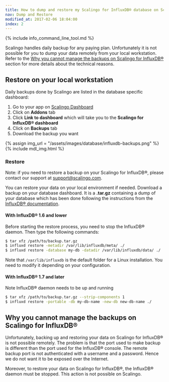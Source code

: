 ```yaml
---
title: How to dump and restore my Scalingo for InfluxDB® database on Scalingo
nav: Dump and Restore
modified_at: 2017-02-06 18:04:00
index: 2
---
```


{% include info_command_line_tool.md %}

Scalingo handles daily backup for any paying plan. Unfortunately it is not
possible for you to dump your data remotely from your local workstation. Refer
to the
<a href="#why-you-cannot-manage-the-backups-for-influxdb-on-scalingo">Why you
cannot manage the backups on Scalingo for InfluxDB®</a> section for more details
about the technical reasons.

## Restore on your local workstation

Daily backups done by Scalingo are listed in the database specific dashboard:

1. Go to your app on [Scalingo Dashboard](https://my.scalingo.com/apps)
2. Click on **Addons** tab
3. Click **Link to dashboard** which will take you to the **Scalingo for InfluxDB® dashboard**
4. Click on **Backups** tab
5. Download the backup you want

{% assign img_url = "/assets/images/database/influxdb-backups.png" %}
{% include mdl_img.html %}

### Restore

Note: if you need to restore a backup on your Scalingo for InfluxDB®, please contact our
support at [support@scalingo.com](mailto:support@scalingo.com).

You can restore your data on your local environment if needed. Download a backup on your database
dashboard. It is a **.tar.gz** containing a dump of your database which has been
done following the instructions from the [InfluxDB®
documentation](https://docs.influxdata.com/influxdb/v1.2/administration/backup_and_restore/).

#### With InfluxDB® 1.6 and lower

Before starting the restore process, you need to stop the InfluxDB® daemon. Then type
the following commands:

```bash
$ tar xfz /path/to/backup.tar.gz
$ influxd restore -metadir /var/lib/influxdb/meta/ ./
$ influxd restore -database my-db -datadir /var/lib/influxdb/data/ ./
```

Note that `/var/lib/influxdb` is the default folder for a Linux installation. You need to modify it
depending on your configuration.

#### With InfluxDB® 1.7 and later

Note InfluxDB® daemon needs to be up and running

```bash
$ tar xfz /path/to/backup.tar.gz --strip-components 1
$ influxd restore -portable -db my-db-name -new-db new-db-name ./
```


## Why you cannot manage the backups on Scalingo for InfluxDB®

Unfortunately, backing up and restoring your data on Scalingo for InfluxDB® is not possible
remotely. The problem is that the port used to make backup is different than the port used for the
InfluxDB® console. The remote backup port is not authenticated with a username and a password. Hence
we do not want it to be exposed over the Internet.

Moreover, to restore your data on Scalingo for InfluxDB®, the InfluxDB® daemon must be stopped. This action is not
possible on Scalingo.
